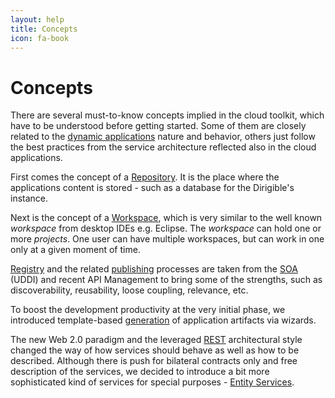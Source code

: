 ```yaml
---
layout: help
title: Concepts
icon: fa-book
---
```


Concepts
===

There are several must-to-know concepts implied in the cloud toolkit, which have to be understood before getting started. Some of them are closely related to the [dynamic applications](dynamic_applications.html) nature and behavior, others just follow the best practices from the service architecture reflected also in the cloud applications.

First comes the concept of a [Repository](concepts_repository.html). It is the place where the applications content is stored - such as a database for the Dirigible's instance.

Next is the concept of a [Workspace](concepts_workspace.html), which is very similar to the well known *workspace* from desktop IDEs e.g. Eclipse. The *workspace* can hold one or more *projects*. One user can have multiple workspaces, but can work in one only at a given moment of time.

[Registry](concepts_registry.html) and the related [publishing](concepts_publishing.html) processes are taken from the [SOA](http://en.wikipedia.org/wiki/Service-oriented_architecture) (UDDI) and recent API Management to bring some of the strengths, such as discoverability, reusability, loose coupling, relevance, etc.

To boost the development productivity at the very initial phase, we introduced template-based [generation](concepts_generation.html) of application artifacts via wizards.

The new Web 2.0 paradigm and the leveraged [REST](http://en.wikipedia.org/wiki/Representational_state_transfer) architectural style changed the way of how services should behave as well as how to be described. Although there is push for bilateral contracts only and free description of the services, we decided to introduce a bit more sophisticated kind of services for special purposes - [Entity Services](concepts_entity_service.html).
